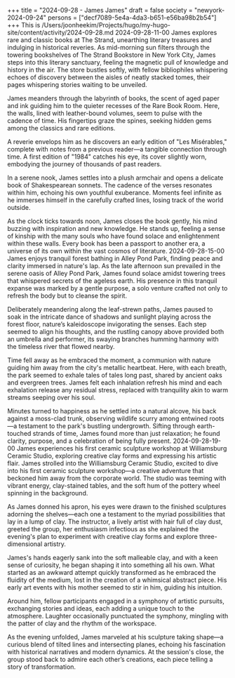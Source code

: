 +++
title = "2024-09-28 - James James"
draft = false
society = "newyork-2024-09-24"
persons = ["decf7089-5e4a-4da3-b651-e56ba98b2b54"]
+++
This is /Users/joonheekim/Projects/hugo/my-hugo-site/content/activity/2024-09-28.md
2024-09-28-11-00
James explores rare and classic books at The Strand, unearthing literary treasures and indulging in historical reveries.
As mid-morning sun filters through the towering bookshelves of The Strand Bookstore in New York City, James steps into this literary sanctuary, feeling the magnetic pull of knowledge and history in the air. The store bustles softly, with fellow bibliophiles whispering echoes of discovery between the aisles of neatly stacked tomes, their pages whispering stories waiting to be unveiled.

James meanders through the labyrinth of books, the scent of aged paper and ink guiding him to the quieter recesses of the Rare Book Room. Here, the walls, lined with leather-bound volumes, seem to pulse with the cadence of time. His fingertips graze the spines, seeking hidden gems among the classics and rare editions.

A reverie envelops him as he discovers an early edition of "Les Misérables," complete with notes from a previous reader—a tangible connection through time. A first edition of "1984" catches his eye, its cover slightly worn, embodying the journey of thousands of past readers.

In a serene nook, James settles into a plush armchair and opens a delicate book of Shakespearean sonnets. The cadence of the verses resonates within him, echoing his own youthful exuberance. Moments feel infinite as he immerses himself in the carefully crafted lines, losing track of the world outside.

As the clock ticks towards noon, James closes the book gently, his mind buzzing with inspiration and new knowledge. He stands up, feeling a sense of kinship with the many souls who have found solace and enlightenment within these walls. Every book has been a passport to another era, a universe of its own within the vast cosmos of literature.
2024-09-28-15-00
James enjoys tranquil forest bathing in Alley Pond Park, finding peace and clarity immersed in nature's lap.
As the late afternoon sun prevailed in the serene oasis of Alley Pond Park, James found solace amidst towering trees that whispered secrets of the ageless earth. His presence in this tranquil expanse was marked by a gentle purpose, a solo venture crafted not only to refresh the body but to cleanse the spirit.

Deliberately meandering along the leaf-strewn paths, James paused to soak in the intricate dance of shadows and sunlight playing across the forest floor, nature’s kaleidoscope invigorating the senses. Each step seemed to align his thoughts, and the rustling canopy above provided both an umbrella and performer, its swaying branches humming harmony with the timeless river that flowed nearby.

Time fell away as he embraced the moment, a communion with nature guiding him away from the city's metallic heartbeat. Here, with each breath, the park seemed to exhale tales of tales long past, shared by ancient oaks and evergreen trees. James felt each inhalation refresh his mind and each exhalation release any residual stress, replaced with tranquility akin to warm streams seeping over his soul.

Minutes turned to happiness as he settled into a natural alcove, his back against a moss-clad trunk, observing wildlife scurry among entwined roots—a testament to the park's bustling undergrowth. Sifting through earth-touched strands of time, James found more than just relaxation; he found clarity, purpose, and a celebration of being fully present.
2024-09-28-19-00
James experiences his first ceramic sculpture workshop at Williamsburg Ceramic Studio, exploring creative clay forms and expressing his artistic flair.
James strolled into the Williamsburg Ceramic Studio, excited to dive into his first ceramic sculpture workshop—a creative adventure that beckoned him away from the corporate world. The studio was teeming with vibrant energy, clay-stained tables, and the soft hum of the pottery wheel spinning in the background.

As James donned his apron, his eyes were drawn to the finished sculptures adorning the shelves—each one a testament to the myriad possibilities that lay in a lump of clay. The instructor, a lively artist with hair full of clay dust, greeted the group, her enthusiasm infectious as she explained the evening's plan to experiment with creative clay forms and explore three-dimensional artistry.

James's hands eagerly sank into the soft malleable clay, and with a keen sense of curiosity, he began shaping it into something all his own. What started as an awkward attempt quickly transformed as he embraced the fluidity of the medium, lost in the creation of a whimsical abstract piece. His early art events with his mother seemed to stir in him, guiding his intuition.

Around him, fellow participants engaged in a symphony of artistic pursuits, exchanging stories and ideas, each adding a unique touch to the atmosphere. Laughter occasionally punctuated the symphony, mingling with the patter of clay and the rhythm of the workspace.

As the evening unfolded, James marveled at his sculpture taking shape—a curious blend of tilted lines and intersecting planes, echoing his fascination with historical narratives and modern dynamics. At the session's close, the group stood back to admire each other’s creations, each piece telling a story of transformation.
